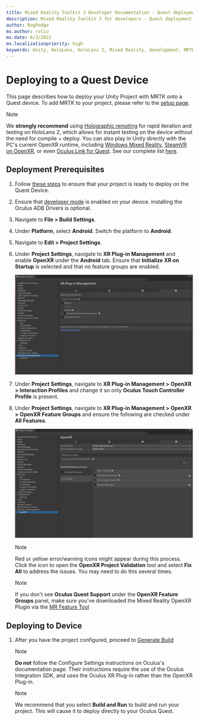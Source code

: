```yaml
---
title: Mixed Reality Toolkit 3 Developer Documentation - Quest deployment
description: Mixed Reality Toolkit 3 for developers - Quest deployment.
author: RogPodge
ms.author: roliu
ms.date: 6/3/2022
ms.localizationpriority: high
keywords: Unity, HoloLens, HoloLens 2, Mixed Reality, development, MRTK3, Quest, Deployment
---
```


# Deploying to a Quest Device

This page describes how to deploy your Unity Project with MRTK onto a Quest device. To add MRTK to your project, please refer to the [setup page](../setup.md).

>[!NOTE] 
>We **strongly recommend** using [Holographic remoting](/mixed-reality/develop/unity/preview-and-debug-your-app) for rapid iteration and testing on HoloLens 2, which allows for instant testing on the device without the need for compile + deploy. You can also play in Unity directly with the PC's current OpenXR runtime, including [Windows Mixed Reality](https://www.microsoft.com/p/openxr-tools-for-windows-mixed-reality/9n5cvvl23qbt), [SteamVR on OpenXR](https://www.steamvr.com/), or even [Oculus Link for Quest](https://support.oculus.com/airlink). See our complete list [here](../debugging-and-testing.md).

## Deployment Prerequisites

1. Follow [these steps](https://developer.oculus.com/documentation/unity/book-unity-gsg/) to ensure that your project is ready to deploy on the Quest Device.

1. Ensure that [developer mode](https://developer.oculus.com/documentation/native/android/mobile-device-setup/) is enabled on your device. Installing the Oculus ADB Drivers is optional.

1. Navigate to **File > Build Settings**.

1. Under **Platform**, select **Android**. Switch the platform to **Android**.

1. Navigate to **Edit > Project Settings**.

1. Under **Project Settings**, navigate to **XR Plug-in Management** and enable **OpenXR** under the **Android** tab. Ensure that **Initialize XR on Startup** is selected and that no feature groups are enabled.

    ![Oculus XR Plug-in Management window](../images/oculus-xr-plug-in-management.png)

1. Under **Project Settings**, navigate to **XR Plug-in Management > OpenXR > Interaction Profiles** and change it so only **Oculus Touch Controller Profile** is present. 

1. Under **Project Settings**, navigate to **XR Plug-in Management > OpenXR > OpenXR Feature Groups** and ensure the following are checked under **All Features**.

    ![Oculus OpenXR](../images/oculus-openxr.png)

    > [!NOTE] 
    > Red or yellow error/warning icons might appear during this process. Click the icon to open the **OpenXR Project Validation** tool and select **Fix All** to address the issues. You may need to do this several times.

    > [!NOTE] 
    > If you don't see **Oculus Quest Support** under the **OpenXR Feature Groups** panel, make sure you've downloaded the Mixed Reality OpenXR Plugin via the [MR Feature Tool](/mixed-reality/develop/unity/welcome-to-mr-feature-tool)

## Deploying to Device

1. After you have the project configured, proceed to [Generate Build](https://developer.oculus.com/documentation/unity/unity-build/#generate-build)

    >[!NOTE] 
    >**Do not** follow the Configure Settings instructions on Oculus's documentation page. Their instructions require the use of the Oculus Integration SDK, and uses the Oculus XR Plug-in rather than the OpenXR Plug-in.

    > [!NOTE] 
    > We recommend that you select **Build and Run** to build and run your project. This will cause it to deploy  directly to your Oculus Quest.

